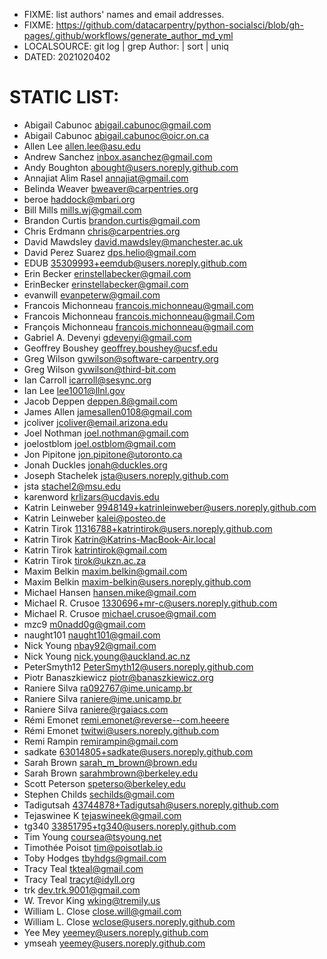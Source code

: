 * FIXME: list authors' names and email addresses.
* FIXME: https://github.com/datacarpentry/python-socialsci/blob/gh-pages/.github/workflows/generate_author_md_yml
* LOCALSOURCE: git log | grep Author: | sort | uniq
* DATED: 2021020402
# STATIC LIST:
* Abigail Cabunoc <abigail.cabunoc@gmail.com>
* Abigail Cabunoc <abigail.cabunoc@oicr.on.ca>
* Allen Lee <allen.lee@asu.edu>
* Andrew Sanchez <inbox.asanchez@gmail.com>
* Andy Boughton <abought@users.noreply.github.com>
* Annajiat Alim Rasel <annajiat@gmail.com>
* Belinda Weaver <bweaver@carpentries.org>
* beroe <haddock@mbari.org>
* Bill Mills <mills.wj@gmail.com>
* Brandon Curtis <brandon.curtis@gmail.com>
* Chris Erdmann <chris@carpentries.org>
* David Mawdsley <david.mawdsley@manchester.ac.uk>
* David Perez Suarez <dps.helio@gmail.com>
* EDUB <35309993+eemdub@users.noreply.github.com>
* Erin Becker <erinstellabecker@gmail.com>
* ErinBecker <erinstellabecker@gmail.com>
* evanwill <evanpeterw@gmail.com>
* Francois Michonneau <francois.michonneau@gmail.com>
* Francois Michonneau <francois.michonneau@gmail.Com>
* François Michonneau <francois.michonneau@gmail.com>
* Gabriel A. Devenyi <gdevenyi@gmail.com>
* Geoffrey Boushey <geoffrey.boushey@ucsf.edu>
* Greg Wilson <gvwilson@software-carpentry.org>
* Greg Wilson <gvwilson@third-bit.com>
* Ian Carroll <icarroll@sesync.org>
* Ian Lee <lee1001@llnl.gov>
* Jacob Deppen <deppen.8@gmail.com>
* James Allen <jamesallen0108@gmail.com>
* jcoliver <jcoliver@email.arizona.edu>
* Joel Nothman <joel.nothman@gmail.com>
* joelostblom <joel.ostblom@gmail.com>
* Jon Pipitone <jon.pipitone@utoronto.ca>
* Jonah Duckles <jonah@duckles.org>
* Joseph Stachelek <jsta@users.noreply.github.com>
* jsta <stachel2@msu.edu>
* karenword <krlizars@ucdavis.edu>
* Katrin Leinweber <9948149+katrinleinweber@users.noreply.github.com>
* Katrin Leinweber <kalei@posteo.de>
* Katrin Tirok <11316788+katrintirok@users.noreply.github.com>
* Katrin Tirok <Katrin@Katrins-MacBook-Air.local>
* Katrin Tirok <katrintirok@gmail.com>
* Katrin Tirok <tirok@ukzn.ac.za>
* Maxim Belkin <maxim.belkin@gmail.com>
* Maxim Belkin <maxim-belkin@users.noreply.github.com>
* Michael Hansen <hansen.mike@gmail.com>
* Michael R. Crusoe <1330696+mr-c@users.noreply.github.com>
* Michael R. Crusoe <michael.crusoe@gmail.com>
* mzc9 <m0nadd0g@gmail.com>
* naught101 <naught101@gmail.com>
* Nick Young <nbay92@gmail.com>
* Nick Young <nick.young@auckland.ac.nz>
* PeterSmyth12 <PeterSmyth12@users.noreply.github.com>
* Piotr Banaszkiewicz <piotr@banaszkiewicz.org>
* Raniere Silva <ra092767@ime.unicamp.br>
* Raniere Silva <raniere@ime.unicamp.br>
* Raniere Silva <raniere@rgaiacs.com>
* Rémi Emonet <remi.emonet@reverse--com.heeere>
* Rémi Emonet <twitwi@users.noreply.github.com>
* Remi Rampin <remirampin@gmail.com>
* sadkate <63014805+sadkate@users.noreply.github.com>
* Sarah Brown <sarah_m_brown@brown.edu>
* Sarah Brown <sarahmbrown@berkeley.edu>
* Scott Peterson <speterso@berkeley.edu>
* Stephen Childs <sechilds@gmail.com>
* Tadigutsah <43744878+Tadigutsah@users.noreply.github.com>
* Tejaswinee K <tejaswineek@gmail.com>
* tg340 <33851795+tg340@users.noreply.github.com>
* Tim Young <coursea@tsyoung.net>
* Timothée Poisot <tim@poisotlab.io>
* Toby Hodges <tbyhdgs@gmail.com>
* Tracy Teal <tkteal@gmail.com>
* Tracy Teal <tracyt@idyll.org>
* trk <dev.trk.9001@gmail.com>
* W. Trevor King <wking@tremily.us>
* William L. Close <close.will@gmail.com>
* William L. Close <wclose@users.noreply.github.com>
* Yee Mey <yeemey@users.noreply.github.com>
* ymseah <yeemey@users.noreply.github.com>
